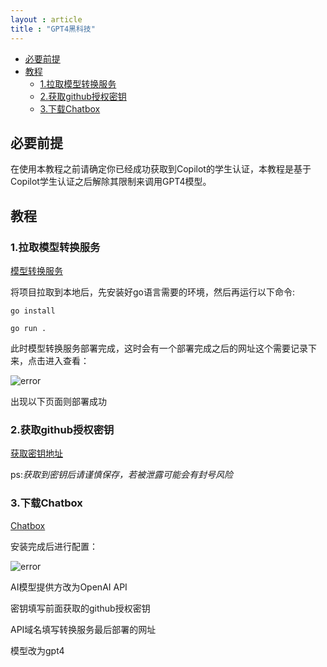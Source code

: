 ```yaml
---
layout : article
title : "GPT4黑科技"
---
```


<!-- TOC -->

- [必要前提](#必要前提)
- [教程](#教程)
  - [1.拉取模型转换服务](#1拉取模型转换服务)
  - [2.获取github授权密钥](#2获取github授权密钥)
  - [3.下载Chatbox](#3下载chatbox)

<!-- /TOC -->

## 必要前提

在使用本教程之前请确定你已经成功获取到Copilot的学生认证，本教程是基于Copilot学生认证之后解除其限制来调用GPT4模型。

## 教程

### 1.拉取模型转换服务

[模型转换服务](https://github.com/newskyforest/copilot-gpt4-service)

将项目拉取到本地后，先安装好go语言需要的环境，然后再运行以下命令:

`go install`

`go run .`

此时模型转换服务部署完成，这时会有一个部署完成之后的网址这个需要记录下来，点击进入查看：

![error](https://raw.githubusercontent.com/BugLeesir/image_host01/main/blogs_img/20240520110455.png)

出现以下页面则部署成功

### 2.获取github授权密钥

[获取密钥地址](https://git-copilot.cn/token)

ps:*获取到密钥后请谨慎保存，若被泄露可能会有封号风险*

### 3.下载Chatbox

[Chatbox](https://github.com/Bin-Huang/chatbox)

安装完成后进行配置：

![error](https://raw.githubusercontent.com/BugLeesir/image_host01/main/blogs_img/20240520111447.png)

AI模型提供方改为OpenAI API

密钥填写前面获取的github授权密钥

API域名填写转换服务最后部署的网址

模型改为gpt4
